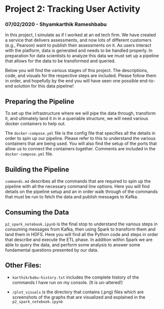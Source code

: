 # Project 2: Tracking User Activity

### 07/02/2020 - Shyamkarthik Rameshbabu

In this project, I simulate as if I worked at an ed tech firm. We have created a service that
delivers assessments, and now lots of different customers (e.g., Pearson) want
to publish their assessments on it. As users interact with the platform, data is generated and needs to be handled properly. In preparation for data scientists to analyze this data we must set up a pipeline that allows for the data to be transformed and queried.


Below you will find the various stages of this project. The descriptions, code, and visuals for the respective steps are included. Please follow them in order, and hopefully by the end you will have seen one possible end-to-end solution for this data pipeline!


## Preparing the Pipeline

To set up the infrastructure where we will pipe the data through, transform it, and ultimately land it in in a queriable structure, we will need various docker containers to help out.

The `docker-compose.yml` file is the config file that specifies all the details in order to spin up our pipeline. Please refer to this to understand the various containers that are being used. You will also find the setup of the ports that allow us to connect the containers together. Comments are included in the `docker-compose.yml` file.


## Building the Pipeline

`commands.md` describes all the commands that are required to spin up the pipeline with all the necessary command line options. Here you will find details on the pipeline setup and an in order walk through of the commands that must be run to fetch the data and publish messages to Kafka.


## Consuming the Data

`p2_spark_notebook.ipynb` is the final stop to understand the various steps in consuming messages from Kafka, then using Spark to transform them and land them in HDFS. Here you will find all the Python code and steps in order that describe and execute the ETL phase. In addition within Spark we are able to query the data, and perform some analysis to answer some fundamental questions presented by our data. 



## Other Files:

* `karthikrbabu-history.txt` includes the complete history of the commands I have run on my console. (It is un-altered!)


* `/plot_visuals` is the directory that contains (.png) files which are screenshots of the graphs that are visualized and explained in the `p2_spark_notebook.ipynb`


